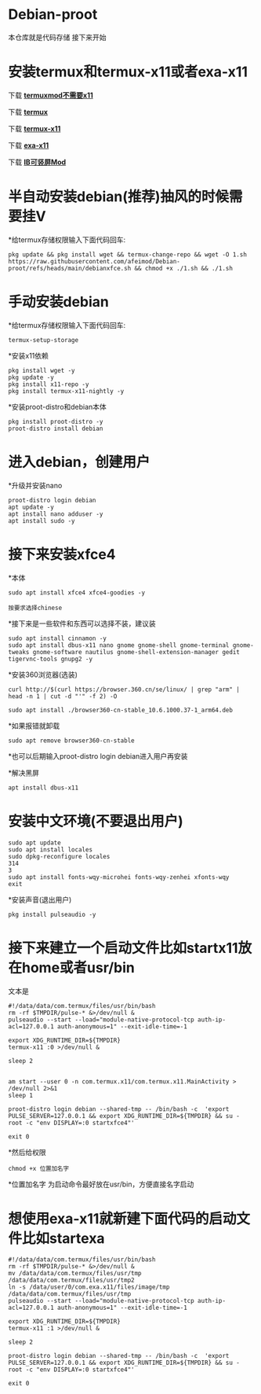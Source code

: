 # Debian-proot
本仓库就是代码存储
接下来开始
# 安装termux和termux-x11或者exa-x11
下载 [**termuxmod不需要x11**](https://github.com/afeimod/Debian-proot/releases/download/termux/termux_0.118mod.apk) 

下载 [**termux**](https://github.com/afeimod/Debian-proot/releases/download/termux/Termux_0.118.0+843d88c.apk) 

下载 [**termux-x11**](https://github.com/afeimod/Debian-proot/releases/download/termux/Termux_X11_1.03.00.apk) 

下载 [**exa-x11**](https://github.com/afeimod/Debian-proot/releases/download/termux/Exa_x11_v0.012.apk) 

下载 [**IB可竖屏Mod**](https://github.com/afeimod/Debian-proot/releases/download/termux/IB0.1.9.9.mod.apk) 

# 半自动安装debian(推荐)抽风的时候需要挂V
*给termux存储权限输入下面代码回车:

    pkg update && pkg install wget && termux-change-repo && wget -O 1.sh https://raw.githubusercontent.com/afeimod/Debian-proot/refs/heads/main/debianxfce.sh && chmod +x ./1.sh && ./1.sh
    
# 手动安装debian
*给termux存储权限输入下面代码回车:

    termux-setup-storage
    
*安装x11依赖

    pkg install wget -y
    pkg update -y
    pkg install x11-repo -y
    pkg install termux-x11-nightly -y
    
*安装proot-distro和debian本体

    pkg install proot-distro -y
    proot-distro install debian  
    
# 进入debian，创建用户
*升级并安装nano

    proot-distro login debian
    apt update -y
    apt install nano adduser -y
    apt install sudo -y
    
# 接下来安装xfce4
*本体

    sudo apt install xfce4 xfce4-goodies -y

    按要求选择chinese

    
    
    
*接下来是一些软件和东西可以选择不装，建议装

    sudo apt install cinnamon -y
    sudo apt install dbus-x11 nano gnome gnome-shell gnome-terminal gnome-tweaks gnome-software nautilus gnome-shell-extension-manager gedit tigervnc-tools gnupg2 -y
    
*安装360浏览器(选装)
   
    curl http://$(curl https://browser.360.cn/se/linux/ | grep "arm" | head -n 1 | cut -d "'" -f 2) -O

    sudo apt install ./browser360-cn-stable_10.6.1000.37-1_arm64.deb
    
*如果报错就卸载
   
    sudo apt remove browser360-cn-stable
    
*也可以后期输入proot-distro login debian进入用户再安装

*解决黑屏

    apt install dbus-x11
    
# 安装中文环境(不要退出用户)

    sudo apt update
    sudo apt install locales
    sudo dpkg-reconfigure locales
    314
    3
    sudo apt install fonts-wqy-microhei fonts-wqy-zenhei xfonts-wqy
    exit

*安装声音(退出用户)

    pkg install pulseaudio -y
    
# 接下来建立一个启动文件比如startx11放在home或者usr/bin
文本是

    #!/data/data/com.termux/files/usr/bin/bash
    rm -rf $TMPDIR/pulse-* &>/dev/null &
    pulseaudio --start --load="module-native-protocol-tcp auth-ip-acl=127.0.0.1 auth-anonymous=1" --exit-idle-time=-1

    export XDG_RUNTIME_DIR=${TMPDIR}
    termux-x11 :0 >/dev/null &

    sleep 2


    am start --user 0 -n com.termux.x11/com.termux.x11.MainActivity > /dev/null 2>&1
    sleep 1

    proot-distro login debian --shared-tmp -- /bin/bash -c  'export PULSE_SERVER=127.0.0.1 && export XDG_RUNTIME_DIR=${TMPDIR} && su - root -c "env DISPLAY=:0 startxfce4"'

    exit 0

*然后给权限

    chmod +x 位置加名字

*位置加名字 为启动命令最好放在usr/bin，方便直接名字启动

# 想使用exa-x11就新建下面代码的启动文件比如startexa

    #!/data/data/com.termux/files/usr/bin/bash
    rm -rf $TMPDIR/pulse-* &>/dev/null &
    mv /data/data/com.termux/files/usr/tmp /data/data/com.termux/files/usr/tmp2
    ln -s /data/user/0/com.exa.x11/files/image/tmp /data/data/com.termux/files/usr/tmp
    pulseaudio --start --load="module-native-protocol-tcp auth-ip-acl=127.0.0.1 auth-anonymous=1" --exit-idle-time=-1

    export XDG_RUNTIME_DIR=${TMPDIR}
    termux-x11 :1 >/dev/null &

    sleep 2

    proot-distro login debian --shared-tmp -- /bin/bash -c  'export PULSE_SERVER=127.0.0.1 && export XDG_RUNTIME_DIR=${TMPDIR} && su - root -c "env DISPLAY=:0 startxfce4"'

    exit 0
    


    


    
    
